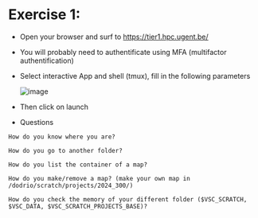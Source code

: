 # Exercise 1:

- Open your browser and surf to https://tier1.hpc.ugent.be/

- You will probably need to authentificate using MFA (multifactor authentification)

- Select interactive App and shell (tmux), fill in the following parameters

  ![image](https://github.com/user-attachments/assets/290e194c-674a-4dee-8f6f-1957c6d9c311)

- Then click on launch

- Questions
```
How do you know where you are?
```

```
How do you go to another folder? 
```

```
How do you list the container of a map?
```

```
How do you make/remove a map? (make your own map in /dodrio/scratch/projects/2024_300/)
```
```
How do you check the memory of your different folder ($VSC_SCRATCH, $VSC_DATA, $VSC_SCRATCH_PROJECTS_BASE)?
```
